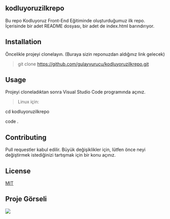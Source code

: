 ## kodluyoruzilkrepo
Bu repo Kodluyoruz Front-End Eğitiminde oluşturduğumuz ilk repo. İçerisinde bir adet README dosyası, bir adet de index.html barındırıyor.

## Installation
Öncelikle projeyi clonelayın. (Buraya sizin reponuzdan aldığınız link gelecek)

> git clone https://github.com/gulayvurucu/kodluyoruzilkrepo.git

## Usage
Projeyi cloneladıktan sonra Visual Studio Code programında açınız.

>Linux için:

cd kodluyoruzilkrepo

code .

## Contributing
Pull requestler kabul edilir. Büyük değişiklikler için, lütfen önce neyi değiştirmek istediğinizi tartışmak için bir konu açınız.

## License
[MIT](https://choosealicense.com/licenses/mit/)

## Proje Görseli
![](C:\Users\Akif\Documents\github\kodluyoruzilkrepo\ilkrepogörsel.png)
